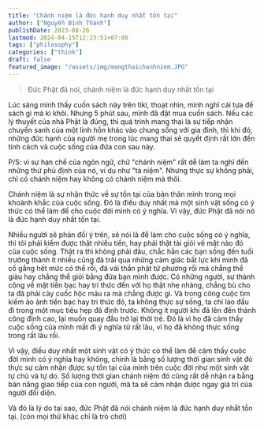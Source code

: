 ```yaml
---
title: "Chánh niệm là đức hạnh duy nhất tồn tại"
author: ["Nguyễn Bình Thành"]
publishDate: 2023-08-26
lastmod: 2024-04-15T12:23:51+07:00
tags: ["philosophy"]
categories: ["think"]
draft: false
featured_image: "/assets/img/mangthaichanhniem.JPG"
---
```


> Đức Phật đã nói, chánh niệm là đức hạnh duy nhất tồn tại

Lúc sáng mình thấy cuốn sách này trên tiki, thoạt nhìn, mình nghĩ cái
tựa đề sách gì mà kì khôi. Nhưng 5 phút sau, mình đã đặt mua cuốn sách.
Nếu các lý thuyết của nhà Phật là đúng, thì quá trình mang thai là sự
tiếp nhận chuyển sanh của một linh hồn khác vào chung sống với gia đình,
thì khi đó, những đức hạnh của người mẹ trong lúc mang thai sẽ quyết
định rất lớn đến tính cách và cuộc sống của đứa con sau này.

P/S: vì sự hạn chế của ngôn ngữ, chữ "chánh niệm" rất dễ làm ta nghĩ đến
những thứ phủ định của nó, ví dụ như "tà niệm". Nhưng thực sự không
phải, chỉ có chánh niệm hay không có chánh niệm mà thôi.

Chánh niệm là sự nhận thức về sự tồn tại của bản thân mình trong mọi
khoảnh khắc của cuộc sống. Đó là điều duy nhất mà một sinh vật sống có ý
thức có thể làm để cho cuộc đời mình có ý nghĩa. Vì vậy, đức Phật đã nói
nó là đức hạnh duy nhất tồn tại.

Nhiều người sẽ phản đối ý trên, sẽ nói là để làm cho cuộc sống có ý
nghĩa, thì tôi phải kiếm được thật nhiều tiền, hay phải thật tài giỏi về
mặt nào đó của cuộc sống. Thật ra thì không phải đâu, chắc hẳn các bạn
sống đến tuổi trưởng thành ít nhiều cũng đã trải qua những cảm giác bất
lực khi mình đã cố gắng hết mức có thể rồi, đã vái thần phật tứ phương
rồi mà chẳng thể giàu hay chẳng thể giỏi bằng đứa bạn mình được. Có
những người, sự thành công về mặt tiền bạc hay tri thức đến với họ thật
nhẹ nhàng, chẳng bù cho ta đã phải cày cuốc hộc máu ra mà chẳng được gì.
Và trong công cuộc tìm kiếm ảo ảnh tiền bạc hay tri thức đó, ta không
thực sự sống, ta chỉ lao đầu đi trong một mục tiêu hẹp đã định trước.
Không ít người khi đã lên đến thành công đỉnh cao, lại muốn quay đầu trở
lại thời trẻ. Đó là vì họ đã cảm thấy cuộc sống của mình mất đi ý nghĩa
từ rất lâu, vì họ đã không thực sống trong rất lâu rồi.

Vì vậy, điều duy nhất một sinh vật có ý thức có thể làm để cảm thấy cuộc
đời mình có ý nghĩa hay không, chính là bằng số lượng thời gian sinh vật
đó thực sự cảm nhận được sự tồn tại của mình trên cuộc đời như một sinh
vật tự chủ và tự do. Số lượng thời gian chánh niệm đó cũng rất dễ nhận
ra bằng bản năng giao tiếp của con người, mà ta sẽ cảm nhận được ngay
giá tri của người đối diện.

Và đó là lý do tại sao, đức Phật đã nói chánh niệm là đức hạnh duy nhất
tồn tại. (còn mọi thứ khác chỉ là trò chơi)
